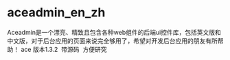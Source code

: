 # aceadmin_en_zh
Aceadmin是一个漂亮、精致且包含各种web组件的后端ui控件库，包括英文版和中文版，对于后台应用的页面来说完全够用了，希望对开发后台应用的朋友有所帮助！
ace 版本1.3.2  带源码  方便研究
